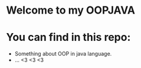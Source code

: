# Welcome to my OOPJAVA
# You can find in this repo:
- Something about OOP in java language.
- ...
<3 <3 <3 
